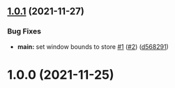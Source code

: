 ## [1.0.1](https://github.com/antonreshetov/electron-vue-vite-boilerplate/compare/v1.0.0...v1.0.1) (2021-11-27)


### Bug Fixes

* **main:** set window bounds to store [#1](https://github.com/antonreshetov/electron-vue-vite-boilerplate/issues/1) ([#2](https://github.com/antonreshetov/electron-vue-vite-boilerplate/issues/2)) ([d568291](https://github.com/antonreshetov/electron-vue-vite-boilerplate/commit/d568291a9705f5d2b6bea00bcbf683dd0157a27e))



# 1.0.0 (2021-11-25)




